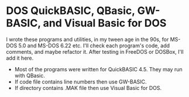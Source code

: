 # DOS QuickBASIC, QBasic, GW-BASIC, and Visual Basic for DOS
I wrote these programs and utilities, in my tween age in the 90s, for MS-DOS 5.0 and MS-DOS 6.22 etc. I'll check each program's code, add comments, and maybe refactor it. After testing in FreeDOS or DOSBox, I'll add it here.
* Most of the programs were written for QuickBASIC 4.5. They may run with QBasic.
* If code file contains line numbers then use GW-BASIC.
* If directory contains .MAK file then use Visual Basic for DOS.
